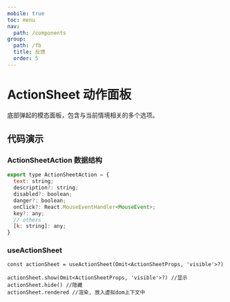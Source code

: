 ```yaml
---
mobile: true
toc: menu
nav:
  path: /components
group:
  path: /fb
  title: 反馈
  order: 5
---
```


# ActionSheet 动作面板

底部弹起的模态面板，包含与当前情境相关的多个选项。

## 代码演示

<code src="./demo/demo1.tsx"></code>



<API src="./ActionSheet.tsx" ></API>

###  ActionSheetAction 数据结构

```jsx pure
export type ActionSheetAction = {
  text: string;
  description?: string;
  disabled?: boolean;
  danger?: boolean;
  onClick?: React.MouseEventHandler<MouseEvent>;
  key?: any;
  // others
  [k: string]: any;
}
```
### useActionSheet

```tsx pure
const actionSheet = useActionSheet(Omit<ActionSheetProps, 'visible'>?)

actionSheet.show(Omit<ActionSheetProps, 'visible'>?) //显示
actionSheet.hide() //隐藏
actionSheet.rendered //渲染, 放入虚拟dom上下文中

```



